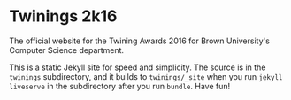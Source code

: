 # Twinings 2k16
The official website for the Twining Awards 2016 for Brown University's Computer Science department.

This is a static Jekyll site for speed and simplicity. The source is in the `twinings` subdirectory, and it builds to `twinings/_site` when you run `jekyll liveserve` in the subdirectory after you run `bundle`. Have fun!